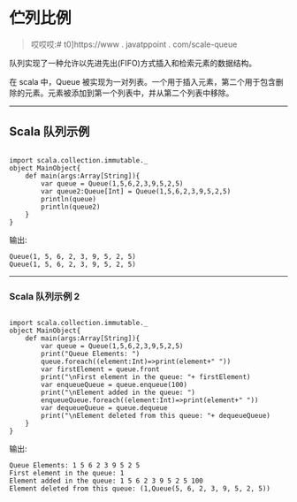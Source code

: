 # 伫列比例

> 哎哎哎:# t0]https://www . javatppoint . com/scale-queue

队列实现了一种允许以先进先出(FIFO)方式插入和检索元素的数据结构。

在 scala 中，Queue 被实现为一对列表。一个用于插入元素，第二个用于包含删除的元素。元素被添加到第一个列表中，并从第二个列表中移除。

* * *

## Scala 队列示例

```

import scala.collection.immutable._
object MainObject{
    def main(args:Array[String]){
        var queue = Queue(1,5,6,2,3,9,5,2,5)
        var queue2:Queue[Int] = Queue(1,5,6,2,3,9,5,2,5)
        println(queue)  
        println(queue2)
    }
}

```

输出:

```
Queue(1, 5, 6, 2, 3, 9, 5, 2, 5)
Queue(1, 5, 6, 2, 3, 9, 5, 2, 5)

```

* * *

### Scala 队列示例 2

```

import scala.collection.immutable._
object MainObject{
    def main(args:Array[String]){
        var queue = Queue(1,5,6,2,3,9,5,2,5)
        print("Queue Elements: ")
        queue.foreach((element:Int)=>print(element+" "))  
        var firstElement = queue.front
        print("\nFirst element in the queue: "+ firstElement)       
        var enqueueQueue = queue.enqueue(100)
        print("\nElement added in the queue: ")
        enqueueQueue.foreach((element:Int)=>print(element+" "))
        var dequeueQueue = queue.dequeue
        print("\nElement deleted from this queue: "+ dequeueQueue)
    }
}

```

输出:

```
Queue Elements: 1 5 6 2 3 9 5 2 5 
First element in the queue: 1
Element added in the queue: 1 5 6 2 3 9 5 2 5 100 
Element deleted from this queue: (1,Queue(5, 6, 2, 3, 9, 5, 2, 5))

```